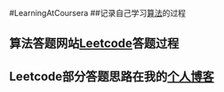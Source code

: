 #LearningAtCoursera
##记录自己学习[算法](https://www.coursera.org/course/algs4partI)的过程

## 算法答题网站[Leetcode](https://leetcode.com/problemset/algorithms/)答题过程

## Leetcode部分答题思路在我的[个人博客](http://chendoing.github.com)
